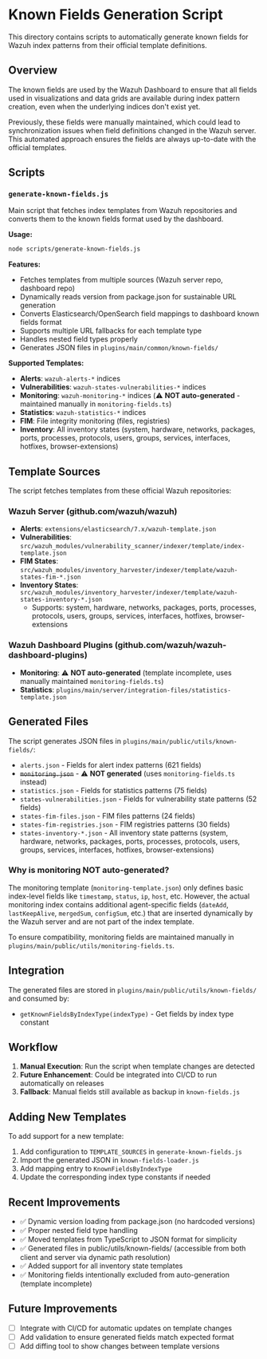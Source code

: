 # Known Fields Generation Script

This directory contains scripts to automatically generate known fields for Wazuh index patterns from their official template definitions.

## Overview

The known fields are used by the Wazuh Dashboard to ensure that all fields used in visualizations and data grids are available during index pattern creation, even when the underlying indices don't exist yet.

Previously, these fields were manually maintained, which could lead to synchronization issues when field definitions changed in the Wazuh server. This automated approach ensures the fields are always up-to-date with the official templates.

## Scripts

### `generate-known-fields.js`

Main script that fetches index templates from Wazuh repositories and converts them to the known fields format used by the dashboard.

**Usage:**

```bash
node scripts/generate-known-fields.js
```

**Features:**

- Fetches templates from multiple sources (Wazuh server repo, dashboard repo)
- Dynamically reads version from package.json for sustainable URL generation
- Converts Elasticsearch/OpenSearch field mappings to dashboard known fields format
- Supports multiple URL fallbacks for each template type
- Handles nested field types properly
- Generates JSON files in `plugins/main/common/known-fields/`

**Supported Templates:**

- **Alerts**: `wazuh-alerts-*` indices
- **Vulnerabilities**: `wazuh-states-vulnerabilities-*` indices
- **Monitoring**: `wazuh-monitoring-*` indices (⚠️ **NOT auto-generated** - maintained manually in `monitoring-fields.ts`)
- **Statistics**: `wazuh-statistics-*` indices
- **FIM**: File integrity monitoring (files, registries)
- **Inventory**: All inventory states (system, hardware, networks, packages, ports, processes, protocols, users, groups, services, interfaces, hotfixes, browser-extensions)

## Template Sources

The script fetches templates from these official Wazuh repositories:

### Wazuh Server (github.com/wazuh/wazuh)

- **Alerts**: `extensions/elasticsearch/7.x/wazuh-template.json`
- **Vulnerabilities**: `src/wazuh_modules/vulnerability_scanner/indexer/template/index-template.json`
- **FIM States**: `src/wazuh_modules/inventory_harvester/indexer/template/wazuh-states-fim-*.json`
- **Inventory States**: `src/wazuh_modules/inventory_harvester/indexer/template/wazuh-states-inventory-*.json`
  - Supports: system, hardware, networks, packages, ports, processes, protocols, users, groups, services, interfaces, hotfixes, browser-extensions

### Wazuh Dashboard Plugins (github.com/wazuh/wazuh-dashboard-plugins)

- **Monitoring**: ⚠️ **NOT auto-generated** (template incomplete, uses manually maintained `monitoring-fields.ts`)
- **Statistics**: `plugins/main/server/integration-files/statistics-template.json`

## Generated Files

The script generates JSON files in `plugins/main/public/utils/known-fields/`:

- `alerts.json` - Fields for alert index patterns (621 fields)
- ~~`monitoring.json`~~ - ⚠️ **NOT generated** (uses `monitoring-fields.ts` instead)
- `statistics.json` - Fields for statistics patterns (75 fields)
- `states-vulnerabilities.json` - Fields for vulnerability state patterns (52 fields)
- `states-fim-files.json` - FIM files patterns (24 fields)
- `states-fim-registries.json` - FIM registries patterns (30 fields)
- `states-inventory-*.json` - All inventory state patterns (system, hardware, networks, packages, ports, processes, protocols, users, groups, services, interfaces, hotfixes, browser-extensions)

### Why is monitoring NOT auto-generated?

The monitoring template (`monitoring-template.json`) only defines basic index-level fields like `timestamp`, `status`, `ip`, `host`, etc. However, the actual monitoring index contains additional agent-specific fields (`dateAdd`, `lastKeepAlive`, `mergedSum`, `configSum`, etc.) that are inserted dynamically by the Wazuh server and are not part of the index template.

To ensure compatibility, monitoring fields are maintained manually in `plugins/main/public/utils/monitoring-fields.ts`.

## Integration

The generated files are stored in `plugins/main/public/utils/known-fields/` and consumed by:

- `getKnownFieldsByIndexType(indexType)` - Get fields by index type constant

## Workflow

1. **Manual Execution**: Run the script when template changes are detected
2. **Future Enhancement**: Could be integrated into CI/CD to run automatically on releases
3. **Fallback**: Manual fields still available as backup in `known-fields.js`

## Adding New Templates

To add support for a new template:

1. Add configuration to `TEMPLATE_SOURCES` in `generate-known-fields.js`
2. Import the generated JSON in `known-fields-loader.js`
3. Add mapping entry to `KnownFieldsByIndexType`
4. Update the corresponding index type constants if needed

## Recent Improvements

- ✅ Dynamic version loading from package.json (no hardcoded versions)
- ✅ Proper nested field type handling
- ✅ Moved templates from TypeScript to JSON format for simplicity
- ✅ Generated files in public/utils/known-fields/ (accessible from both client and server via dynamic path resolution)
- ✅ Added support for all inventory state templates
- ✅ Monitoring fields intentionally excluded from auto-generation (template incomplete)

## Future Improvements

- [ ] Integrate with CI/CD for automatic updates on template changes
- [ ] Add validation to ensure generated fields match expected format
- [ ] Add diffing tool to show changes between template versions
